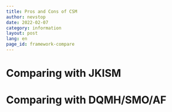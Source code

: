 ```yaml
---
title: Pros and Cons of CSM
author: nevstop
date: 2022-02-07
category: information
layout: post
lang: en
page_id: framework-compare
---
```


# Comparing with JKISM

# Comparing with DQMH/SMO/AF
